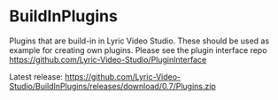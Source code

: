 # BuildInPlugins
Plugins that are build-in in Lyric Video Studio. These should be used as example for creating own plugins. Please see the plugin interface repo https://github.com/Lyric-Video-Studio/PluginInterface

Latest release: https://github.com/Lyric-Video-Studio/BuildInPlugins/releases/download/0.7/Plugins.zip
